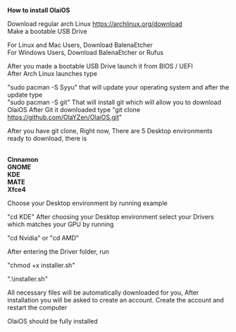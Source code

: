 **How to install OlaiOS**

Download regular arch Linux
https://archlinux.org/download
<br />Make a bootable USB Drive

For Linux and Mac Users, Download BalenaEtcher
<br />For Windows Users, Download BalenaEtcher or Rufus

After you made a bootable USB Drive launch it from BIOS / UEFI
<br />After Arch Linux launches type

"sudo pacman -S Syyu" that will update your operating system and after the update type
<br />"sudo pacman -S git" That will install git which will allow you to download OlaiOS
After Git it downloaded type
"git clone https://github.com/OlaYZen/OlaiOS.git"

After you have git clone,
Right now, There are 5 Desktop environments ready to download, there is

<br />**Cinnamon**
<br />**GNOME**
<br />**KDE**
<br />**MATE**
<br />**Xfce4**

Choose your Desktop environment by running example

"cd KDE"
After choosing your Desktop environment select your Drivers which matches your GPU by running

"cd Nvidia" or "cd AMD"


After entering the Driver folder, run

"chmod +x installer.sh"

".\installer.sh"

All necessary files will be automatically downloaded for you,
After installation you will be asked to create an account. Create the account and restart the computer

OlaiOS should be fully installed
